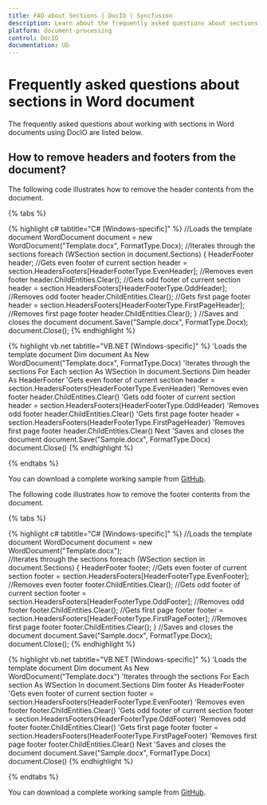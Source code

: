 ```yaml
---
title: FAQ about Sections | DocIO | Syncfusion
description: Learn about the frequently asked questions about sections in Word document in the .NET Word (DocIO) library.
platform: document-processing
control: DocIO
documentation: UG
---
```

# Frequently asked questions about sections in Word document

The frequently asked questions about working with sections in Word documents using DocIO are listed below.

## How to remove headers and footers from the document?

The following code illustrates how to remove the header contents from the document.

{% tabs %}

{% highlight c# tabtitle="C# [Windows-specific]" %}
//Loads the template document
WordDocument document = new WordDocument("Template.docx", FormatType.Docx);
//Iterates through the sections
foreach (WSection section in document.Sections)
{
    HeaderFooter header;
    //Gets even footer of current section
    header = section.HeadersFooters[HeaderFooterType.EvenHeader];
    //Removes even footer
    header.ChildEntities.Clear();
    //Gets odd footer of current section
    header = section.HeadersFooters[HeaderFooterType.OddHeader];
    //Removes odd footer
    header.ChildEntities.Clear();
    //Gets first page footer
    header = section.HeadersFooters[HeaderFooterType.FirstPageHeader];
    //Removes first page footer
    header.ChildEntities.Clear();
}
//Saves and closes the document
document.Save("Sample.docx", FormatType.Docx);
document.Close();
{% endhighlight %}

{% highlight vb.net tabtitle="VB.NET [Windows-specific]" %}
'Loads the template document
Dim document As New WordDocument("Template.docx", FormatType.Docx)
'Iterates through the sections
For Each section As WSection In document.Sections
    Dim header As HeaderFooter
    'Gets even footer of current section
    header = section.HeadersFooters(HeaderFooterType.EvenHeader)
    'Removes even footer
    header.ChildEntities.Clear()
    'Gets odd footer of current section
    header = section.HeadersFooters(HeaderFooterType.OddHeader)
    'Removes odd footer
    header.ChildEntities.Clear()
    'Gets first page footer
    header = section.HeadersFooters(HeaderFooterType.FirstPageHeader)
    'Removes first page footer
    header.ChildEntities.Clear()
Next
'Saves and closes the document
document.Save("Sample.docx", FormatType.Docx)
document.Close()
{% endhighlight %} 

{% endtabs %}  

You can download a complete working sample from [GitHub](https://github.com/SyncfusionExamples/DocIO-Examples/tree/main/Sections/Remove-headers-in-Word-document).

The following code illustrates how to remove the footer contents from the document.

{% tabs %}

{% highlight c# tabtitle="C# [Windows-specific]" %}
//Loads the template document
WordDocument document = new WordDocument("Template.docx");            
//Iterates through the sections
foreach (WSection section in document.Sections)
{
    HeaderFooter footer;
    //Gets even footer of current section
    footer = section.HeadersFooters[HeaderFooterType.EvenFooter];
    //Removes even footer
    footer.ChildEntities.Clear();
    //Gets odd footer of current section
    footer = section.HeadersFooters[HeaderFooterType.OddFooter];
    //Removes odd footer
    footer.ChildEntities.Clear();
    //Gets first page footer
    footer = section.HeadersFooters[HeaderFooterType.FirstPageFooter];
    //Removes first page footer
    footer.ChildEntities.Clear();
}
//Saves and closes the document
document.Save("Sample.docx", FormatType.Docx);
document.Close();
{% endhighlight %}

{% highlight vb.net tabtitle="VB.NET [Windows-specific]" %}
'Loads the template document
Dim document As New WordDocument("Template.docx")
'Iterates through the sections
For Each section As WSection In document.Sections
    Dim footer As HeaderFooter
    'Gets even footer of current section
    footer = section.HeadersFooters(HeaderFooterType.EvenFooter)
    'Removes even footer
    footer.ChildEntities.Clear()
    'Gets odd footer of current section
    footer = section.HeadersFooters(HeaderFooterType.OddFooter)
    'Removes odd footer
    footer.ChildEntities.Clear()
    'Gets first page footer
    footer = section.HeadersFooters(HeaderFooterType.FirstPageFooter)
    'Removes first page footer
    footer.ChildEntities.Clear()
Next
'Saves and closes the document
document.Save("Sample.docx", FormatType.Docx)
document.Close()
{% endhighlight %}

{% endtabs %}

You can download a complete working sample from [GitHub](https://github.com/SyncfusionExamples/DocIO-Examples/tree/main/Sections/Remove-footers-in-Word-document).

